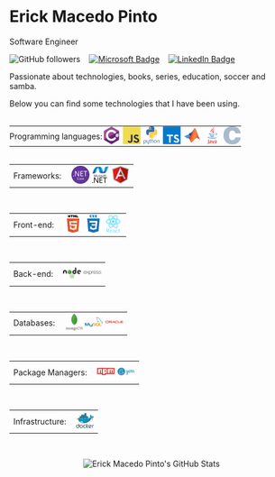 # Erick Macedo Pinto

Software Engineer

![GitHub followers](https://img.shields.io/github/followers/erickmp07?label=Followers&logo=github&logoColor=white&style=flat-square)&nbsp;&nbsp;&nbsp;
[![Microsoft Badge](https://img.shields.io/badge/-erickmacedo__92@hotmail.com-0078D4?style=flat-square&logo=microsoft&logoColor=white&link=mailto:erimacedo_92@hotmail.com)](mailto:erimacedo_92@hotmail.com)&nbsp;&nbsp;&nbsp;
[![LinkedIn Badge](https://img.shields.io/badge/-Erick%20Macedo%20Pinto-0077B5?style=flat-square&logo=linkedin&logoColor=white&link=https://www.linkedin.com/in/erick-macedo-pinto/)](https://www.linkedin.com/in/erick-macedo-pinto/)

Passionate about technologies, books, series, education, soccer and samba.

Below you can find some technologies that I have been using.

<br>
<table cellspacing="0" cellpadding="0" style="border:none;margin:0;padding:0">
    <tr style="border:none;margin:0;padding:0">
        <td style="border:none;margin:0;padding:0">Programming languages:</td>
        <td style="border:none;margin:0;padding:0">
            <img src="https://raw.githubusercontent.com/devicons/devicon/master/icons/csharp/csharp-original.svg" alt="C#" title="C#" width="32" height="32"/>
            <img src="https://raw.githubusercontent.com/devicons/devicon/master/icons/javascript/javascript-original.svg" alt="JavaScript" title="JavaScript" width="32" height="32"/>
            <img src="https://raw.githubusercontent.com/devicons/devicon/master/icons/python/python-original-wordmark.svg" alt="Python" title="Python" width="32" height="32" style="background-color:white"/>
            <img src="https://raw.githubusercontent.com/devicons/devicon/master/icons/typescript/typescript-original.svg" alt="TypeScript" title="TypeScript" width="32" height="32"/>
            <img src="https://raw.githubusercontent.com/devicons/devicon/master/icons/matlab/matlab-original.svg" alt="MATLAB" title="MATLAB" width="32" height="32"/>    
            <img src="https://raw.githubusercontent.com/devicons/devicon/master/icons/java/java-original-wordmark.svg" alt="Java" title="Java" width="32" height="32"/>
            <img src="https://raw.githubusercontent.com/devicons/devicon/master/icons/c/c-original.svg" alt="C" title="C" width="32" height="32"/>
        </td>
    </tr>
</table>
<br>
<table>
    <tr>
        <td>Frameworks:&nbsp;</td>
        <td>
            <img src="https://raw.githubusercontent.com/devicons/devicon/master/icons/dotnetcore/dotnetcore-original.svg" alt=".NET Core" title=".NET Core" width="32" height="32" style="background-color:white" />
            <img src="https://raw.githubusercontent.com/devicons/devicon/master/icons/dot-net/dot-net-original-wordmark.svg" alt=".NET" title=".NET" width="32" height="32" style="background-color:white"/>
            <img src="https://raw.githubusercontent.com/devicons/devicon/master/icons/angularjs/angularjs-original.svg" alt="Angular" title="Angular" width="32" height="32" />
        </td>
    </tr>
</table>
<br>
<table>
    <tr>
        <td>Front-end:&nbsp;</td>
        <td>
            <img src="https://raw.githubusercontent.com/devicons/devicon/master/icons/html5/html5-original-wordmark.svg" alt="HTML5" title="HTML5" width="32" height="32" style="background-color:white" />
            <img src="https://raw.githubusercontent.com/devicons/devicon/master/icons/css3/css3-plain-wordmark.svg" alt="CSS3" title="CSS3" width="32" height="32"/>
            <img src="https://raw.githubusercontent.com/devicons/devicon/master/icons/react/react-original-wordmark.svg" alt="React" title="React" width="32" height="32"/>
        </td>
    </tr>
</table>
<br>
<table>
    <tr>
        <td>Back-end:&nbsp;</td>
        <td>
            <img src="https://raw.githubusercontent.com/devicons/devicon/master/icons/nodejs/nodejs-original-wordmark.svg" alt="Node.js" title="Node.js" width="32" height="32" style="background-color:white" />
            <img src="https://raw.githubusercontent.com/devicons/devicon/master/icons/express/express-original-wordmark.svg" alt="Express" title="Express" width="32" height="32" style="background-color:white"/>
        </td>
    </tr>
</table>
<br>
<table>
    <tr>
        <td>Databases:&nbsp;</td>
        <td>
            <img src="https://raw.githubusercontent.com/devicons/devicon/master/icons/mongodb/mongodb-original-wordmark.svg" alt="MongoDB" title="MongoDB" width="32" height="32"/>
            <img src="https://raw.githubusercontent.com/devicons/devicon/master/icons/mysql/mysql-original-wordmark.svg" alt="MySQL" title="MySQL" width="32" height="32"/>
            <img src="https://raw.githubusercontent.com/devicons/devicon/master/icons/oracle/oracle-original.svg" alt="Oracle" title="Oracle" width="32" height="32"/>
        </td>
    </tr>
</table>
<br>
<table>
    <tr>
        <td>Package Managers:&nbsp;</td>
        <td>
            <img src="https://raw.githubusercontent.com/devicons/devicon/master/icons/npm/npm-original-wordmark.svg" alt="npm" title="npm" width="32" height="32"/>
            <img src="https://raw.githubusercontent.com/devicons/devicon/master/icons/yarn/yarn-original-wordmark.svg" alt="Yarn" title="Yarn" width="32" height="32"/>
        </td>
    </tr>
</table>
<br>
<table>
    <tr>
        <td>Infrastructure:&nbsp;</td>
        <td>
            <img src="https://raw.githubusercontent.com/devicons/devicon/master/icons/docker/docker-original-wordmark.svg" alt="Docker" title="Docker" width="32" height="32"/>
        </td>
    </tr>
</table>
<br>
<p align="center">
    <img src="https://github-readme-stats.vercel.app/api?username=erickmp07&count_private=true&theme=dark&show_icons=true" alt="Erick Macedo Pinto's GitHub Stats"/> 
</p>

<!--
**erickmp07/erickmp07** is a ✨ _special_ ✨ repository because its `README.md` (this file) appears on your GitHub profile.

Here are some ideas to get you started:

- 🔭 I’m currently working on ...
- 🌱 I’m currently learning ...
- 👯 I’m looking to collaborate on ...
- 🤔 I’m looking for help with ...
- 💬 Ask me about ...
- 📫 How to reach me: ...
- 😄 Pronouns: ...
- ⚡ Fun fact: ...
-->
